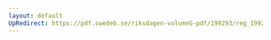 ```yaml
---
layout: default
UpRedirect: https://pdf.swedeb.se/riksdagen-volumeG-pdf/199293/reg_199293/reg_199293_0007.pdf
---
```

